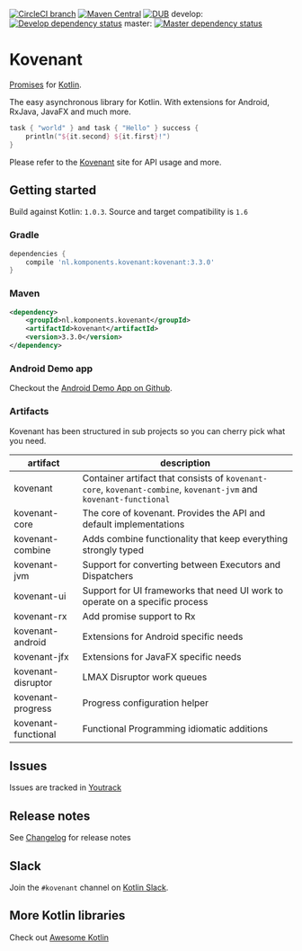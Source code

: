 [![CircleCI branch](https://img.shields.io/circleci/project/mplatvoet/kovenant/master.svg)](https://circleci.com/gh/mplatvoet/kovenant/tree/master) [![Maven Central](https://img.shields.io/maven-central/v/nl.komponents.kovenant/kovenant.svg)](http://search.maven.org/#browse%7C1069530195) [![DUB](https://img.shields.io/dub/l/vibe-d.svg)](https://github.com/mplatvoet/kovenant/blob/master/LICENSE.txt) 
develop: [![Develop dependency status](https://www.versioneye.com/user/projects/55b088c23865620018000203/badge.svg?style=flat)](https://www.versioneye.com/user/projects/55b088c23865620018000203)
master: [![Master dependency status](https://www.versioneye.com/user/projects/55b088d23865620017000296/badge.svg?style=flat)](https://www.versioneye.com/user/projects/55b088d23865620017000296)


# Kovenant
[Promises](http://en.wikipedia.org/wiki/Futures_and_promises) for [Kotlin](http://kotlinlang.org). 

The easy asynchronous library for Kotlin. With extensions for Android, RxJava, JavaFX and much more.

```kt
task { "world" } and task { "Hello" } success {
    println("${it.second} ${it.first}!")
}
```

Please refer to the [Kovenant](http://kovenant.komponents.nl) site for API usage and more.
 
## Getting started
Build against Kotlin: `1.0.3`.
Source and target compatibility is `1.6`

### Gradle
```groovy
dependencies {
    compile 'nl.komponents.kovenant:kovenant:3.3.0'
}
```

### Maven
```xml
<dependency>
	<groupId>nl.komponents.kovenant</groupId>
	<artifactId>kovenant</artifactId>
	<version>3.3.0</version>
</dependency>
```

### Android Demo app
Checkout the [Android Demo App on Github](https://github.com/mplatvoet/kovenant-android-demo).

### Artifacts
Kovenant has been structured in sub projects so you can cherry pick what you need.

|artifact            |description                                                                                        |
|--------------------|---------------------------------------------------------------------------------------------------|
|kovenant            |Container artifact that consists of `kovenant-core`, `kovenant-combine`, `kovenant-jvm` and `kovenant-functional`|
|kovenant-core       |The core of kovenant. Provides the API and default implementations                                 |
|kovenant-combine    |Adds combine functionality that keep everything strongly typed                                     |
|kovenant-jvm        |Support for converting between Executors and Dispatchers                                           |
|kovenant-ui         |Support for UI frameworks that need UI work to operate on a specific process                       |
|kovenant-rx         |Add promise support to Rx                                                                          |
|kovenant-android    |Extensions for Android specific needs                                                              |
|kovenant-jfx        |Extensions for JavaFX specific needs                                                               |
|kovenant-disruptor  |LMAX Disruptor work queues                                                                         |
|kovenant-progress   |Progress configuration helper                                                                      |
|kovenant-functional |Functional Programming idiomatic additions                                                         |

## Issues
Issues are tracked in [Youtrack](http://issues.komponents.nl/youtrack/issues?q=project%3A+Kovenant)

## Release notes
See [Changelog](changelog.md) for release notes

## Slack
Join the `#kovenant` channel on [Kotlin Slack](http://kotlinslackin.herokuapp.com).

## More Kotlin libraries
Check out [Awesome Kotlin](https://github.com/JavaBy/awesome-kotlin)
